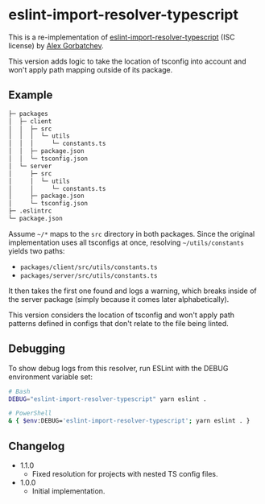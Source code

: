 # eslint-import-resolver-typescript

This is a re-implementation of [eslint-import-resolver-typescript](https://github.com/alexgorbatchev/eslint-import-resolver-typescript)
(ISC license) by [Alex Gorbatchev](https://github.com/alexgorbatchev).

This version adds logic to take the location of tsconfig into account and won't
apply path mapping outside of its package.

## Example

```txt
├─ packages
│  ├─ client
│  │  ├─ src
│  │  │  └─ utils
│  │  │     └─ constants.ts
│  │  ├─ package.json
│  │  └─ tsconfig.json
│  └─ server
│     ├─ src
│     │  └─ utils
│     │     └─ constants.ts
│     ├─ package.json
│     └─ tsconfig.json
├─ .eslintrc
└─ package.json
```

Assume `~/*` maps to the `src` directory in both packages. Since the original
implementation uses all tsconfigs at once, resolving `~/utils/constants` yields
two paths:

- `packages/client/src/utils/constants.ts`
- `packages/server/src/utils/constants.ts`

It then takes the first one found and logs a warning, which breaks inside of the
server package (simply because it comes later alphabetically).

This version considers the location of tsconfig and won't apply path patterns
defined in configs that don't relate to the file being linted.

## Debugging

To show debug logs from this resolver, run ESLint with the DEBUG environment
variable set:

```sh
# Bash
DEBUG="eslint-import-resolver-typescript" yarn eslint .

# PowerShell
& { $env:DEBUG='eslint-import-resolver-typescript'; yarn eslint . }
```

## Changelog

- 1.1.0
  - Fixed resolution for projects with nested TS config files.
- 1.0.0
  - Initial implementation.
